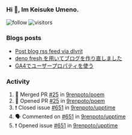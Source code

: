 ### Hi 👋, Im Keisuke Umeno.

<!--
**9renpoto/9renpoto** is a ✨ _special_ ✨ repository because its `README.md` (this file) appears on your GitHub profile.

Here are some ideas to get you started:

- 🔭 I’m currently working on ...
- 🌱 I’m currently learning ...
- 👯 I’m looking to collaborate on ...
- 🤔 I’m looking for help with ...
- 💬 Ask me about ...
- 📫 How to reach me: ...
- 😄 Pronouns: ...
- ⚡ Fun fact: ...
-->

![follow](https://img.shields.io/github/followers/9renpoto?label=Follow&style=social)
![visitors](https://komarev.com/ghpvc/?username=9renpoto&label=Profile%20views&color=0e75b6&style=flat)

### Blogs posts

<!-- BLOG-POST-LIST:START -->
- [Post blog rss feed via dlvrit](https://9renpoto.dev/entry/2023/05/21/twitter-post)
- [deno fresh を用いてブログを作り直しました](https://9renpoto.dev/entry/2023/05/18/recreate_blog)
- [GA4でユーザープロパティを使う](https://9renpoto.dev/entry/2021/02/21/google-analytics-4-user-properties)
<!-- BLOG-POST-LIST:END -->

### Activity

<!--START_SECTION:activity-->
1. 🎉 Merged PR [#25](https://github.com/9renpoto/poem/pull/25) in [9renpoto/poem](https://github.com/9renpoto/poem)
2. 💪 Opened PR [#25](https://github.com/9renpoto/poem/pull/25) in [9renpoto/poem](https://github.com/9renpoto/poem)
3. ❗️ Closed issue [#651](https://github.com/9renpoto/upptime/issues/651) in [9renpoto/upptime](https://github.com/9renpoto/upptime)
4. 🗣 Commented on [#651](https://github.com/9renpoto/upptime/issues/651) in [9renpoto/upptime](https://github.com/9renpoto/upptime)
5. ❗️ Opened issue [#651](https://github.com/9renpoto/upptime/issues/651) in [9renpoto/upptime](https://github.com/9renpoto/upptime)
<!--END_SECTION:activity-->

<!--START_SECTION:waka-->
<!--END_SECTION:waka-->

